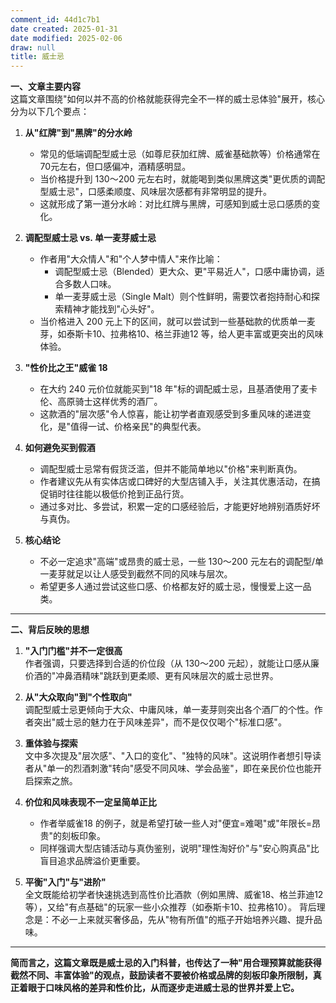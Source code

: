 ```yaml
---
comment_id: 44d1c7b1
date created: 2025-01-31
date modified: 2025-02-06
draw: null
title: 威士忌
---
```

**一、文章主要内容**  
这篇文章围绕"如何以并不高的价格就能获得完全不一样的威士忌体验"展开，核心分为以下几个要点：

1. **从"红牌"到"黑牌"的分水岭**
    
    - 常见的低端调配型威士忌（如尊尼获加红牌、威雀基础款等）价格通常在70元左右，但口感偏冲，酒精感明显。
    - 当价格提升到 130～200 元左右时，就能喝到类似黑牌这类"更优质的调配型威士忌"，口感柔顺度、风味层次感都有非常明显的提升。
    - 这就形成了第一道分水岭：对比红牌与黑牌，可感知到威士忌口感质的变化。
2. **调配型威士忌 vs. 单一麦芽威士忌**
    
    - 作者用"大众情人"和"个人梦中情人"来作比喻：
        - 调配型威士忌（Blended）更大众、更"平易近人"，口感中庸协调，适合多数人口味。
        - 单一麦芽威士忌（Single Malt）则个性鲜明，需要饮者抱持耐心和探索精神才能找到"心头好"。
    - 当价格进入 200 元上下的区间，就可以尝试到一些基础款的优质单一麦芽，如泰斯卡10、拉弗格10、格兰菲迪12 等，给人更丰富或更突出的风味体验。
3. **"性价比之王"威雀 18**
    
    - 在大约 240 元价位就能买到"18 年"标的调配威士忌，且基酒使用了麦卡伦、高原骑士这样优秀的酒厂。
    - 这款酒的"层次感"令人惊喜，能让初学者直观感受到多重风味的递进变化，是"值得一试、价格亲民"的典型代表。
4. **如何避免买到假酒**
    
    - 调配型威士忌常有假货泛滥，但并不能简单地以"价格"来判断真伪。
    - 作者建议先从有实体店或口碑好的大型店铺入手，关注其优惠活动，在搞促销时往往能以极低价抢到正品行货。
    - 通过多对比、多尝试，积累一定的口感经验后，才能更好地辨别酒质好坏与真伪。
5. **核心结论**
    
    - 不必一定追求"高端"或昂贵的威士忌，一些 130～200 元左右的调配型/单一麦芽就足以让人感受到截然不同的风味与层次。
    - 希望更多人通过尝试这些口感、价格都友好的威士忌，慢慢爱上这一品类。

---

**二、背后反映的思想**

1. **"入门门槛"并不一定很高**  
    作者强调，只要选择到合适的价位段（从 130～200 元起），就能让口感从廉价酒的"冲鼻酒精味"跳跃到更柔顺、更有风味层次的威士忌世界。
    
2. **从"大众取向"到"个性取向"**  
    调配型威士忌更倾向于大众、中庸风味，单一麦芽则突出各个酒厂的个性。作者突出"威士忌的魅力在于风味差异"，而不是仅仅喝个"标准口感"。
    
3. **重体验与探索**  
    文中多次提及"层次感"、"入口的变化"、"独特的风味"。这说明作者想引导读者从"单一的烈酒刺激"转向"感受不同风味、学会品鉴"，即在亲民价位也能开启探索之旅。
    
4. **价位和风味表现不一定呈简单正比**
    
    - 作者举威雀18 的例子，就是希望打破一些人对"便宜=难喝"或"年限长=昂贵"的刻板印象。
    - 同样强调大型店铺活动与真伪鉴别，说明"理性淘好价"与"安心购真品"比盲目追求品牌溢价更重要。
5. **平衡"入门"与"进阶"**  
    全文既能给初学者快速挑选到高性价比酒款（例如黑牌、威雀18、格兰菲迪12 等），又给"有点基础"的玩家一些小众推荐（如泰斯卡10、拉弗格10）。
    背后理念是：不必一上来就买奢侈品，先从"物有所值"的瓶子开始培养兴趣、提升品味。
    

---

**简而言之，这篇文章既是威士忌的入门科普，也传达了一种"用合理预算就能获得截然不同、丰富体验"的观点，鼓励读者不要被价格或品牌的刻板印象所限制，真正着眼于口味风格的差异和性价比，从而逐步走进威士忌的世界并爱上它。**
